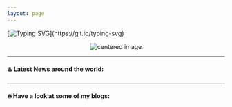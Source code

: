 ```yaml
---
layout: page
---
```


[![Typing SVG](https://readme-typing-svg.herokuapp.com?font=Fira+Code&pause=1000&width=435&lines=Welcome%2C+feel+free+to+poke+around.)](https://git.io/typing-svg)
<div id="header" align="center">
           <center>
           <img src="https://media.giphy.com/media/iIqmM5tTjmpOB9mpbn/giphy.gif" alt="centered image" />
           </center>
</div>

---

#### ♨️ Latest News around the world:
<!-- BLOG-POST-LIST:START -->
<!-- BLOG-POST-LIST:END -->

---

#### 🔥 Have a look at some of my blogs:
